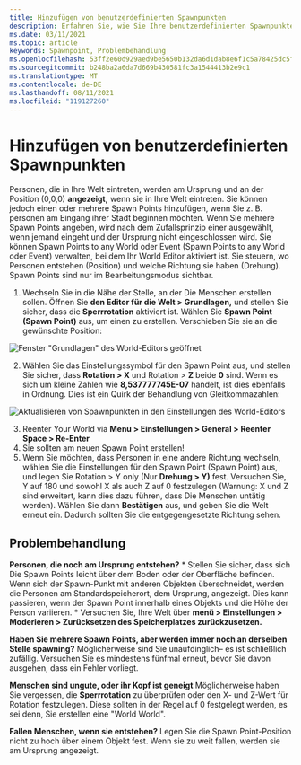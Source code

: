 ```yaml
---
title: Hinzufügen von benutzerdefinierten Spawnpunkten
description: Erfahren Sie, wie Sie Ihre benutzerdefinierten Spawnpunkte in AltspaceVR erstellen, hinzufügen und Probleme beheben.
ms.date: 03/11/2021
ms.topic: article
keywords: Spawnpoint, Problembehandlung
ms.openlocfilehash: 53ff2e60d929aed9be5650b132da6d1dab8e6f1c5a78425dc5f17c10f2c4dfdb
ms.sourcegitcommit: b248ba2a6da7d669b430581fc3a1544413b2e9c1
ms.translationtype: MT
ms.contentlocale: de-DE
ms.lasthandoff: 08/11/2021
ms.locfileid: "119127260"
---
```

# <a name="adding-custom-spawn-points"></a>Hinzufügen von benutzerdefinierten Spawnpunkten

Personen, die in Ihre Welt eintreten, werden am Ursprung und an der Position (0,0,0) **angezeigt,** wenn sie in Ihre Welt eintreten. Sie können jedoch einen oder mehrere Spawn Points hinzufügen, wenn Sie z. B. personen am Eingang ihrer Stadt beginnen möchten. Wenn Sie mehrere Spawn Points angeben, wird nach dem Zufallsprinzip einer ausgewählt, wenn jemand eingeht und der Ursprung nicht eingeschlossen wird. Sie können Spawn Points to any World oder Event (Spawn Points to any World oder Event) verwalten, bei dem Ihr World Editor aktiviert ist. Sie steuern, wo Personen entstehen (Position) und welche Richtung sie haben (Drehung). Spawn Points sind nur im Bearbeitungsmodus sichtbar. 

1. Wechseln Sie in die Nähe der Stelle, an der Die Menschen erstellen sollen. Öffnen Sie **den Editor für die Welt > Grundlagen,** und stellen Sie sicher, dass die **Sperrrotation** aktiviert ist. Wählen Sie **Spawn Point (Spawn Point)** aus, um einen zu erstellen. Verschieben Sie sie an die gewünschte Position:

![Fenster "Grundlagen" des World-Editors geöffnet](images/spawn-points-img-01.png)

2. Wählen Sie das Einstellungssymbol für den Spawn Point aus, und stellen Sie sicher, dass **Rotation > X** und Rotation > **Z** beide **0** sind. Wenn es sich um kleine Zahlen wie **8,537777745E-07** handelt, ist dies ebenfalls in Ordnung. Dies ist ein Quirk der Behandlung von Gleitkommazahlen:

![Aktualisieren von Spawnpunkten in den Einstellungen des World-Editors](images/spawn-points-img-02.png)

3. Reenter Your World via **Menu > Einstellungen > General > Reenter Space > Re-Enter**
4. Sie sollten am neuen Spawn Point erstellen!
5. Wenn Sie möchten, dass Personen in eine andere Richtung wechseln, wählen Sie die Einstellungen für den Spawn Point (Spawn Point) aus, und legen Sie Rotation > Y only (Nur **Drehung > Y)** fest. Versuchen Sie, Y auf 180 und sowohl X als auch Z auf 0 festzulegen (Warnung: X und Z sind erweitert, kann dies dazu führen, dass Die Menschen untätig werden). Wählen Sie dann **Bestätigen** aus, und geben Sie die Welt erneut ein. Dadurch sollten Sie die entgegengesetzte Richtung sehen. 

## <a name="troubleshooting"></a>Problembehandlung

**Personen, die noch am Ursprung entstehen?**
    * Stellen Sie sicher, dass sich Die Spawn Points leicht über dem Boden oder der Oberfläche befinden. Wenn sich der Spawn-Punkt mit anderen Objekten überschneidet, werden die Personen am Standardspeicherort, dem Ursprung, angezeigt. Dies kann passieren, wenn der Spawn Point innerhalb eines Objekts und die Höhe der Person variieren. 
    * Versuchen Sie, Ihre Welt über **menü > Einstellungen > Moderieren > Zurücksetzen des Speicherplatzes zurückzusetzen.**

**Haben Sie mehrere Spawn Points, aber werden immer noch an derselben Stelle spawning?**
Möglicherweise sind Sie unaufdinglich– es ist schließlich zufällig. Versuchen Sie es mindestens fünfmal erneut, bevor Sie davon ausgehen, dass ein Fehler vorliegt. 

**Menschen sind ungute, oder ihr Kopf ist geneigt** Möglicherweise haben Sie vergessen, die **Sperrrotation** zu überprüfen oder den X- und Z-Wert für Rotation festzulegen. Diese sollten in der Regel auf 0 festgelegt werden, es sei denn, Sie erstellen eine "World World". 

**Fallen Menschen, wenn sie entstehen?**
Legen Sie die Spawn Point-Position nicht zu hoch über einem Objekt fest. Wenn sie zu weit fallen, werden sie am Ursprung angezeigt.